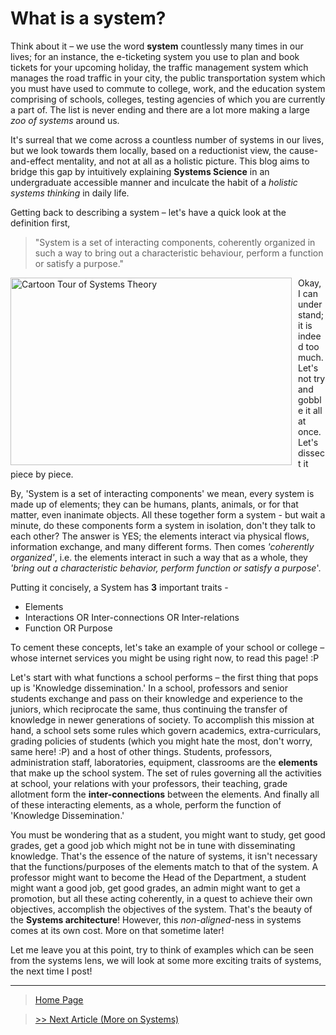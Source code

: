 # What is a system?

Think about it – we use the word **system** countlessly many times in our lives; for an instance, the e-ticketing system you use to plan and book tickets for your upcoming holiday, the traffic management system which manages the road traffic in your city, the public transportation system which you must have used to commute to college, work, and the education system comprising of schools, colleges, testing agencies of which you are currently a part of. The list is never ending and there are a lot more making a large *zoo of systems* around us. 

It's surreal that we come across a countless number of systems in our lives, but we look towards them locally, based on a reductionist view, the cause-and-effect mentality, and not at all as a holistic picture. This blog aims to bridge this gap by intuitively explaining **Systems Science** in an undergraduate accessible manner and inculcate the habit of a *holistic systems thinking* in daily life. 

Getting back to describing a system – let's have a quick look at the definition first, 
> "System is a set of interacting components, coherently organized in such a way to bring out a characteristic behaviour, perform a function or satisfy a purpose."

<img src="https://s3.amazonaws.com/lowres.cartoonstock.com/computers-check_up-check_up-system_wide_information_system-systems-back_up-bmm0271_low.jpg" height=300 width=450
     alt="Cartoon Tour of Systems Theory"
     style="float: left; vertical-align:center; margin-right: 10px;"></img>

Okay, I can understand; it is indeed too much. Let's not try and gobble it all at once. Let's dissect it piece by piece. 

By, 'System is a set of interacting components' we mean, every system is made up of elements; they can be humans, plants, animals, or for that matter, even inanimate objects. All these together form a system - but wait a minute, do these components form a system in isolation, don't they talk to each other? The answer is YES; the elements interact via physical flows, information exchange, and many different forms. Then comes *'coherently organized'*, i.e. the elements interact in such a way that as a whole, they *'bring out a characteristic behavior, perform function or satisfy a purpose*'.

Putting it concisely, a System has **3** important traits -
- Elements
- Interactions OR Inter-connections OR Inter-relations
- Function OR Purpose

To cement these concepts, let's take an example of your school or college – whose internet services you might be using right now, to read this page! :P

Let's start with what functions a school performs – the first thing that pops up is 'Knowledge dissemination.' In a school, professors and senior students exchange and pass on their knowledge and experience to the juniors, which reciprocate the same, thus continuing the transfer of knowledge in newer generations of society. To accomplish this mission at hand, a school sets some rules which govern academics, extra-curriculars, grading policies of students (which you might hate the most, don't worry, same here! :P) and a host of other things. Students, professors, administration staff, laboratories, equipment, classrooms are the **elements** that make up the school system. The set of rules governing all the activities at school, your relations with your professors, their teaching, grade allotment form the **inter-connections** between the elements. And finally all of these interacting elements, as a whole, perform the function of 'Knowledge Dissemination.'

You must be wondering that as a student, you might want to study, get good grades, get a good job which might not be in tune with disseminating knowledge. That's the essence of the nature of systems, it isn't necessary that the functions/purposes of the elements match to that of the system. A professor might want to become the Head of the Department, a student might want a good job, get good grades, an admin might want to get a promotion, but all these acting coherently, in a quest to achieve their own objectives, accomplish the objectives of the system. That's the beauty of the **Systems architecture**! However, this *non-aligned*-ness in systems comes at its own cost. More on that sometime later!

Let me leave you at this point, try to think of examples which can be seen from the systems lens, we will look at some more exciting traits of systems, the next time I post!

---
> [Home Page](https://sohamphanseiitb.github.io/Think-in-Systems/index.html)                                                

> [>> Next Article (More on Systems)](https://sohamphanseiitb.github.io/Think-in-Systems/Systems_Theory/more_on_systems.html)
